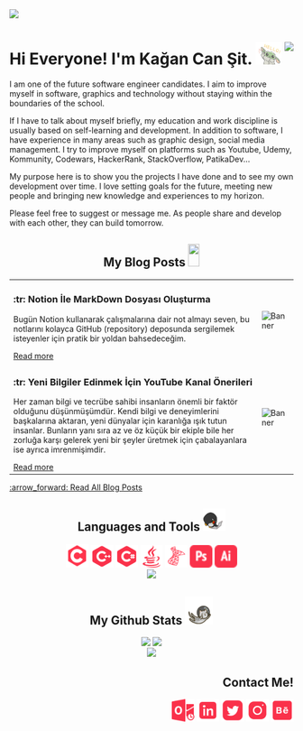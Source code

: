 <!-- BANNER IMAGE -->
<img src="https://github.com/KaganCanSit/KaganCanSit/blob/master/ImageFiles/Gif/Github%20Banner.gif">

<!-- HEADER AND ABOUT ME -->
<div align="left" class="header">
      <h1>
            Hi Everyone! I'm Kağan Can Şit.
            <img src="https://github.com/KaganCanSit/KaganCanSit/blob/master/ImageFiles/Gif/baby-yoda-so-cute.gif" height="40px" width="45px"/>
            <img align="right" src="https://badges.pufler.dev/visits/kagancansit/kagancansit" />
      </h1>
 </div>
<div class="about_me">
      <p>I am one of the future software engineer candidates. I aim to improve myself in software, graphics and technology without staying within the boundaries of the school.</p>
      <p>If I have to talk about myself briefly, my education and work discipline is usually based on self-learning and development. In addition to software, I have experience in many areas such as graphic design, social media management. I try to improve myself on platforms such as Youtube, Udemy, Kommunity, Codewars, HackerRank, StackOverflow, PatikaDev...</p>
      <p>My purpose here is to show you the projects I have done and to see my own development over time. I love setting goals for the future, meeting new people and bringing new knowledge and experiences to my horizon.</p>
      <p>Please feel free to suggest or message me. As people share and develop with each other, they can build tomorrow.</p>
</div>


<!-- BLOG POST -->
<table>
<h2 align="center"> My Blog Posts <img src="https://media2.giphy.com/media/XHp04JU3R4SSkpTcbq/giphy.gif?cid=ecf05e47eg18pw9oeocck9umagbdz3i6ewz57wl9ks1assb6&rid=giphy.gif&ct=s" width="20" height="40"/> </h2>
<tr>
  <td>
    <h3>:tr: Notion İle MarkDown Dosyası Oluşturma</h3>
    <p>Bugün Notion kullanarak çalışmalarına dair not almayı seven, bu notlarını kolayca GitHub (repository) deposunda sergilemek isteyenler için pratik bir yoldan bahsedeceğim.</p>
    <a href="https://medium.com/@kagancansit/notion-i%CC%87le-markdown-dosyasi-olu%C5%9Fturmak-d1e725a021b1">Read more</a>
  </td>
  <td>
    <img src="https://miro.medium.com/max/700/1*v6_Hx8lPcd2-pwWL8TIq_Q.jpeg" alt="Banner" width="400px">
  </td>
</tr>
<tr>
  <td>
    <h3>:tr: Yeni Bilgiler Edinmek İçin YouTube Kanal Önerileri</h3>
    <p>Her zaman bilgi ve tecrübe sahibi insanların önemli bir faktör olduğunu düşünmüşümdür. Kendi bilgi ve deneyimlerini başkalarına aktaran, yeni dünyalar için karanlığa ışık tutun insanlar. Bunların yanı sıra az ve öz küçük bir ekiple bile her zorluğa karşı gelerek yeni bir şeyler üretmek için çabalayanlara ise ayrıca imrenmişimdir.</p>
    <a href="https://medium.com/@kagancansit/yeni-bilgiler-edinmek-i%CC%87%C3%A7in-youtube-kanal-%C3%B6nerileri-8a3aac7a4a14">Read more</a>
  </td>
  <td>
    <img src="https://miro.medium.com/max/700/1*7qIToPGHzHmHiSuierEatA.jpeg" alt="Banner" width="400px">
  </td>
</tr>
</table>
<a href="https://medium.com/@kagancansit">:arrow_forward: Read All Blog Posts</a>

<!-- LANGUAGE AND TOOLS -->
<div align="center" class="tools">   
  <h2>Languages and Tools
    <img src="https://github.com/KaganCanSit/KaganCanSit/blob/master/ImageFiles/Gif/laptop.gif" width="40" height="40"/>
  </h2>
  <img src="https://github.com/KaganCanSit/KaganCanSit/blob/master/ImageFiles/Image/C.png" alt="C_ProgrammingLanguage" width="40" height="42"/>
  <img src="https://github.com/KaganCanSit/KaganCanSit/blob/master/ImageFiles/Image/C%2B%2B.png" alt="C++_ProgrammingLanguage" width="40" height="40"/>
  <img src="https://github.com/KaganCanSit/KaganCanSit/blob/master/ImageFiles/Image/C%23.png" width="40" height="40"/>
  <img src="https://github.com/KaganCanSit/KaganCanSit/blob/master/ImageFiles/Image/Java.png" width="40" height="40" />
  <img src="https://github.com/KaganCanSit/KaganCanSit/blob/master/ImageFiles/Image/SQL.png" alt="MSql_Language" width="40" height="40"/>
  <img src="https://github.com/KaganCanSit/KaganCanSit/blob/master/ImageFiles/Image/Photoshop.png" alt="Photoshop_Adobe" width="40" height="40"/>
  <img src="https://github.com/KaganCanSit/KaganCanSit/blob/master/ImageFiles/Image/Illustrator.png" alt="Illustrator_Adobe" width="40" height="40"/><br> 
  <img src="https://github-readme-stats.vercel.app/api/top-langs/?username=kagancansit&hide=html,css,shaderlab,kotlin,hlsl&layout=compact&theme=radical">
</div>

<!-- GİHUB STATS -->
<div align="center" class="github_stats">
  <h2> My Github Stats <img src="https://github.com/KaganCanSit/KaganCanSit/blob/master/ImageFiles/Gif/Cat.gif" width="50" height="50"/> </h2>
  <img src="https://github-readme-streak-stats.herokuapp.com/?user=kagancansit&show_icons=true&locale=en&layout=compact&theme=radical&line_height=0" width="400px"/>
  <img src="https://github-readme-stats.vercel.app/api?username=kagancansit&show_icons=true&theme=radical" width="400px"><br>
  <img src="https://activity-graph.herokuapp.com/graph?username=kagancansit&theme=redical" width="800px">
</div>

<!-- CONTACT ME -->
<div align="right" class="connect">
  <h2>Contact Me!</h2>
  <a href="mailto:kagancansit@hotmail.com" target="blank"><img align="center" src="https://github.com/KaganCanSit/KaganCanSit/blob/master/ImageFiles/SocialMediaPng/Outlook.png" alt="@kagancansit" width="40" height="40" /></a>
  <a href="https://linkedin.com/in/kagancansit" target="blank"><img align="center" src="https://github.com/KaganCanSit/KaganCanSit/blob/master/ImageFiles/SocialMediaPng/Linked.png" alt="kagancansit" width="40" height="40" /></a>
  <a href="https://twitter.com/kagancansit" target="blank"><img align="center" src="https://github.com/KaganCanSit/KaganCanSit/blob/master/ImageFiles/SocialMediaPng/Twitter.png" alt="kagancansit" width="40" height="40" /></a>
  <a href="https://www.instagram.com/kagancansit" target="blank"><img align="center" src="https://github.com/KaganCanSit/KaganCanSit/blob/master/ImageFiles/SocialMediaPng/Instagram.png" alt="kagancansit" width="40" height="40" /></a>
  <a href="https://www.behance.net/kagancansit" target="blank"><img align="center" src="https://github.com/KaganCanSit/KaganCanSit/blob/master/ImageFiles/SocialMediaPng/Behance.png" alt="kagancansit" width="40" height="40" /></a>
</div>
